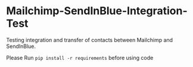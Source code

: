 # Mailchimp-SendInBlue-Integration-Test
Testing integration and transfer of contacts between Mailchimp and SendInBlue.

Please Run `pip install -r requirements` before using code
